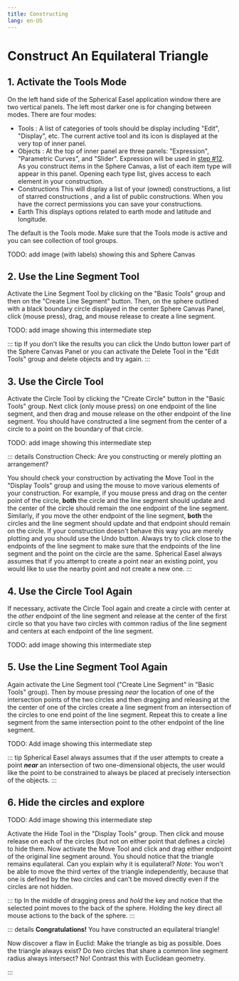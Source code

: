 ```yaml
---
title: Constructing
lang: en-US
---
```


# Construct An Equilateral Triangle

## 1. Activate the Tools Mode

On the left hand side of the Spherical Easel application window there are two vertical panels. The left most darker one is for changing between modes.  There are four modes:

- Tools <IconBase icon-name="toolsTab" />: A list of categories of tools should be display including "Edit", "Display", etc. The current active tool and its icon is displayed at the very top of inner panel.
- Objects <IconBase icon-name="objectsTab" />: At the top of inner panel are three panels: "Expression", "Parametric Curves", and "Slider". Expression will be used in [step #12](/quickstart/measure#12-use-the-calculation-tool). As you construct items in the Sphere Canvas, a list of each item type will appear in this panel. Opening each type list, gives access to each element in your construction.
- Constructions <IconBase icon-name="constructionsTab" /> This will display a list of your (owned) constructions, a list of starred constructions <IconBase icon-name="starConstruction" />, and a list of public constructions. When you have the correct permissions you can save your constructions.
- Earth <IconBase icon-name="earthTab" /> This displays options related to earth mode and latitude and longitude.

The default is the Tools mode.  Make sure that the Tools mode is active and you can see collection of tool groups.

TODO: add image (with labels) showing this and Sphere Canvas

## 2. Use the Line Segment Tool

Activate the Line Segment Tool by clicking on the "Basic Tools" group and then on the "Create Line Segment" <IconBase icon-name="segment" /> button. Then, on the sphere outlined with a black boundary circle displayed in the center Sphere Canvas Panel, click (mouse press), drag, and mouse release to create a line segment.

TODO: add image showing this intermediate step

::: tip
If you don't like the results you can click the Undo <IconBase icon-name="undo" /> button lower part of the Sphere Canvas Panel or you can activate the Delete Tool <IconBase icon-name="delete" /> in the "Edit Tools" group and delete objects and try again.
:::

## 3. Use the Circle Tool

Activate the Circle Tool by clicking the "Create Circle" <IconBase icon-name="circle" /> button in the "Basic Tools" group. Next click (only mouse press) on one endpoint of the line segment, and then drag and mouse release on the other endpoint of the line segment. You should have constructed a line segment from the center of a circle to a point on the boundary of that circle.

TODO: add image showing this intermediate step

::: details Construction Check: Are you constructing or merely plotting an arrangement?

You should check your construction by activating the Move Tool <IconBase icon-name="move" />  in the "Display Tools" group and using the mouse to move various elements of your construction. For example, if you mouse press and drag on the center point of the circle, **both** the circle and the line segment should update and the center of the circle should remain the one endpoint of the line segment. Similarly, if you move the other endpoint of the line segment, **both** the circles and the line segment should update and that endpoint should remain on the circle. If your construction doesn't behave this way you are merely plotting and you should use the Undo <IconBase icon-name="undo" /> button. Always try to click close to the endpoints of the line segment to make sure that the endpoints of the line segment and the point on the circle are the same. Spherical Easel always assumes that if you attempt to create a point near an existing point, you would like to use the nearby point and not create a new one.
:::

## 4. Use the Circle Tool Again

If necessary, activate the Circle Tool <IconBase icon-name="circle" />  again and create a circle with center at the _other_ endpoint of the line segment and release at the center of the first circle so that you have two circles with common radius of the line segment and centers at each endpoint of the line segment.

TODO: add image showing this intermediate step

## 5. Use the Line Segment Tool Again

Again activate the Line Segment tool ("Create Line Segment" <IconBase icon-name="segment" /> in "Basic Tools" group). Then by mouse pressing _near_ the location of one of the intersection points of the two circles and then dragging and releasing at the the center of one of the circles create a line segment from an intersection of the circles to one end point of the line segment. Repeat this to create a line segment from the same intersection point to the other endpoint of the line segment.

TODO: Add image showing this intermediate step

::: tip
Spherical Easel always assumes that if the user attempts to create a point _**near**_ an intersection of two one-dimensional objects, the user would like the point to be constrained to always be placed at precisely intersection of the objects.
:::

## 6. Hide the circles and explore

TODO: Add image showing this intermediate step

Activate the Hide Tool <IconBase icon-name="hide" /> in the "Display Tools" group. Then click and mouse release on each of the circles (but not on either point that defines a circle) to hide them. Now activate the Move Tool <IconBase icon-name="move" /> and click and drag either endpoint of the original line segment around. You should notice that the triangle remains equilateral. Can you explain why it is equilateral? _Note_: You won't be able to move the third vertex of the triangle independently, because that one is defined by the two circles and can't be moved directly even if the circles are not hidden.

::: tip
In the middle of dragging press and _hold_ the <KeyShortcuts macShift pcShift  /> key and notice that the selected point moves to the back of the sphere. Holding the <KeyShortcuts macShift pcShift  /> key direct all mouse actions to the back of the sphere.
:::

::: details **Congratulations!** You have constructed an equilateral triangle!

Now discover a flaw in Euclid: Make the triangle as big as possible. Does the triangle always exist? Do two circles that share a common line segment radius always intersect? No! Contrast this with Euclidean geometry.

:::
